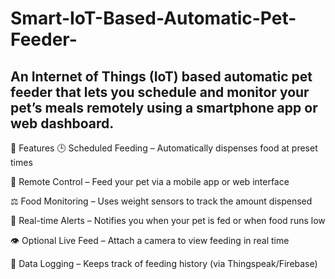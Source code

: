 # Smart-IoT-Based-Automatic-Pet-Feeder-

An Internet of Things (IoT) based automatic pet feeder that lets you schedule and monitor your pet’s meals remotely using a smartphone app or web dashboard.
--------------------------------------------------------------------------------------------------------------------------------------------------------------------------------------------------------
📌 Features
🕒 Scheduled Feeding – Automatically dispenses food at preset times

📱 Remote Control – Feed your pet via a mobile app or web interface

⚖️ Food Monitoring – Uses weight sensors to track the amount dispensed

🔔 Real-time Alerts – Notifies you when your pet is fed or when food runs low

👁️ Optional Live Feed – Attach a camera to view feeding in real time

💾 Data Logging – Keeps track of feeding history (via Thingspeak/Firebase)
